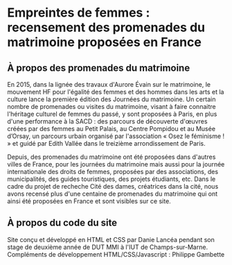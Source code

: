 # Empreintes de femmes : recensement des promenades du matrimoine proposées en France

## À propos des promenades du matrimoine
En 2015, dans la lignée des travaux d'Aurore Évain sur le matrimoine, le mouvement HF pour l'égalité des femmes et des hommes dans les arts et la culture lance la première édition des Journées du matrimoine. Un certain nombre de promenades ou visites du matrimoine, visant à faire connaitre l'héritage culturel de femmes du passé, y sont proposées à Paris, en plus d'une performance à la SACD : des parcours de découverte d'œuvres créées par des femmes au Petit Palais, au Centre Pompidou et au Musée d’Orsay, un parcours urbain organisé par l'association « Osez le féminisme ! » et guidé par Edith Vallée dans le treizième arrondissement de Paris. 

Depuis, des promenades du matrimoine ont été proposées dans d'autres villes de France, pour les journées du matrimoine mais aussi pour la journée internationale des droits de femmes, proposées par des associations, des municipalités, des guides touristiques, des projets étudiants, etc. Dans le cadre du projet de recheche Cité des dames, créatrices dans la cité, nous avons recensé plus d'une centaine de promenades du matrimoine qui ont ainsi été proposées en France et sont visibles sur ce site.

## À propos du code du site
Site conçu et développé en HTML et CSS par Danie Lancéa pendant son stage de deuxième année de DUT MMI à l'IUT de Champs-sur-Marne.
Compléments de développement HTML/CSS/Javascript : Philippe Gambette

